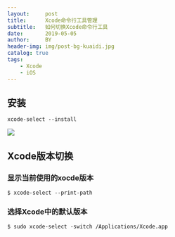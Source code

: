 ```yaml
---
layout:     post
title:      Xcode命令行工具管理
subtitle:   如何切换Xcode命令行工具
date:       2019-05-05
author:     BY
header-img: img/post-bg-kuaidi.jpg
catalog: true
tags:
    - Xcode
    - iOS
---
```


## 安装

	xcode-select --install

![](https://upload-images.jianshu.io/upload_images/545662-f9031dfcce085f8f.png?imageMogr2/auto-orient/strip%7CimageView2/2/w/459)

## Xcode版本切换

### 显示当前使用的xocde版本

	$ xcode-select --print-path

### 选择Xcode中的默认版本

	$ sudo xcode-select -switch /Applications/Xcode.app